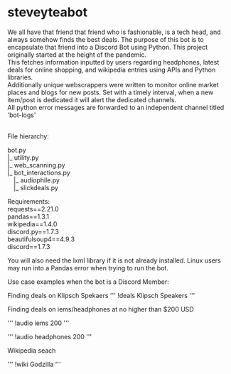 # steveyteabot
We all have that friend that friend who is fashionable, is a tech head, and always somehow finds the best deals. The purpose of this bot is to encapsulate that friend into a Discord Bot using Python. This project originally started at the height of the pandemic.
<br />
This fetches information inputted by users regarding headphones, latest deals for online shopping, and wikipedia entries using APIs and Python libraries.
<br />
Additionally unique webscrappers were written to monitor online market places and blogs for new posts. Set with a timely interval, when a new item/post is dedicated it will alert the dedicated channels.
<br />
All python error messages are forwarded to an independent channel titled 'bot-logs'
<br />
<br />

File hierarchy:

bot.py<br />
|_ utility.py<br />
|_ web_scanning.py<br />
|_ bot_interactions.py<br />
&emsp;|_ audiophile.py<br />
&emsp;|_ slickdeals.py


Requirements:
<br />
requests==2.21.0 
<br />
pandas==1.3.1 
<br />
wikipedia==1.4.0 
<br />
discord.py==1.7.3
<br />
beautifulsoup4==4.9.3
<br />
discord==1.7.3

You will also need the lxml library if it is not already installed.
Linux users may run into a Pandas error when trying to run the bot.

Use case examples when the bot is a Discord Member:

Finding deals on Klipsch Spekaers
'''
!deals Klipsch Speakers
'''

Finding deals on iems/headphones at no higher than $200 USD

'''
!audio iems 200
'''

'''
!audio headphones 200
'''

Wikipedia seach

'''
!wiki Godzilla
'''